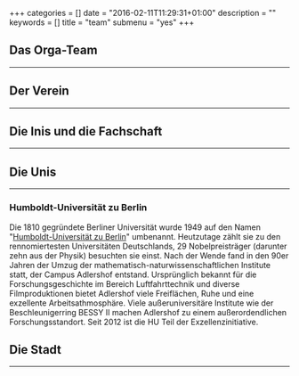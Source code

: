+++
categories = []
date = "2016-02-11T11:29:31+01:00"
description = ""
keywords = []
title = "team"
submenu = "yes"
+++

## Das Orga-Team
---

## Der Verein
---

## Die Inis und die Fachschaft
---

## Die Unis
---
### Humboldt-Universität zu Berlin 
Die 1810 gegründete Berliner Universität wurde 1949 auf den Namen "[Humboldt-Universität zu Berlin](https://www.hu-berlin.de/de)" umbenannt. Heutzutage zählt sie zu den rennomiertesten Universitäten Deutschlands, 29 Nobelpreisträger (darunter zehn aus der Physik) besuchten sie einst. Nach der Wende fand in den 90er Jahren der Umzug der mathematisch-naturwissenschaftlichen  Institute statt, der Campus Adlershof entstand. Ursprünglich bekannt für die Forschungsgeschichte im Bereich Luftfahrttechnik und diverse Filmproduktionen bietet Adlershof viele Freiflächen, Ruhe und eine exzellente Arbeitsathmosphäre. Viele außeruniversitäre Institute wie der Beschleunigerring BESSY II machen Adlershof zu einem außerordendlichen Forschungsstandort. Seit 2012 ist die HU Teil der Exzellenzinitiative.


## Die Stadt
---
